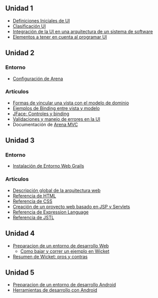Unidad 1
--------

-   [Definiciones Iniciales de UI](definiciones-iniciales-de-ui.md)
-   [Clasificación UI](clasificacion-ui.md)
-   [Integración de la UI en una arquitectura de un sistema de software](integracion-de-la-ui-en-una-arquitectura-de-un-sistema-de-software.md)
-   [Elementos a tener en cuenta al programar UI](elementos-a-tener-en-cuenta-al-programar-ui.md)

Unidad 2
--------

### Entorno

-   [Configuración de Arena](configuracion-de-arena.md)

### Artículos

-   [Formas de vincular una vista con el modelo de dominio](formas-de-vincular-una-vista-con-el-modelo-de-dominio.md)
-   [Ejemplos de Binding entre vista y modelo](ejemplos-de-binding-entre-vista-y-modelo.md)
-   [JFace: Controles y binding](jface--controles-y-binding.md)
-   [Validaciones y manejo de errores en la UI](validaciones-y-manejo-de-errores-en-la-ui.md)
-   Documentación de [Arena MVC](arena-mvc.md)

Unidad 3
--------

### Entorno

-   [Instalación de Entorno Web Grails](instalacion-de-entorno-web-grails.md)

### Artículos

-   [Descripción global de la arquitectura web](descripcion-global-de-la-arquitectura-web.md)
-   [Referencia de HTML](html.md)
-   [Referencia de CSS](css.md)
-   [Creación de un proyecto web basado en JSP y Servlets](creacion-de-un-proyecto-web-basado-en-jsp-y-servlets.md)
-   [Referencia de Expression Language](referencia-de-expression-language.md)
-   [Referencia de JSTL](referencia-de-jstl.md)

Unidad 4
--------

-   [Preparacion de un entorno de desarrollo Web](preparacion-de-un-entorno-de-desarrollo-web.md)
    -   [Como bajar y correr un ejemplo en Wicket](como-bajar-y-correr-un-ejemplo-en-wicket.md)
-   [Resumen de Wicket: pros y contras](resumen-de-wicket--pros-y-contras.md)

Unidad 5
--------

-   [Preparacion de un entorno de desarrollo Android](preparacion-de-un-entorno-de-desarrollo-android.md)
-   [Herramientas de desarrollo con Android](herramientas-de-desarrollo-con-android.md)

